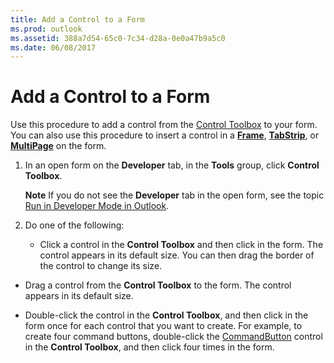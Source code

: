 ```yaml
---
title: Add a Control to a Form
ms.prod: outlook
ms.assetid: 388a7d54-65c0-7c34-d28a-0e0a47b9a5c0
ms.date: 06/08/2017
---
```



# Add a Control to a Form

Use this procedure to add a control from the  [Control Toolbox](control-toolbox-overview.md) to your form. You can also use this procedure to insert a control in a **[Frame](frame-object-outlook-forms-script.md)**, **[TabStrip](tabstrip-object-outlook-forms-script.md)**, or **[MultiPage](multipage-object-outlook-forms-script.md)** on the form.


1. In an open form on the **Developer** tab, in the **Tools** group, click **Control Toolbox**.
    
    **Note**  If you do not see the **Developer** tab in the open form, see the topic [Run in Developer Mode in Outlook](run-in-developer-mode-in-outlook.md).
2. Do one of the following:
    
      - Click a control in the **Control Toolbox** and then click in the form. The control appears in its default size. You can then drag the border of the control to change its size.
    
  - Drag a control from the **Control Toolbox** to the form. The control appears in its default size.
    
  - Double-click the control in the **Control Toolbox**, and then click in the form once for each control that you want to create. For example, to create four command buttons, double-click the  [CommandButton](commandbutton-object-outlook-forms-script.md) control in the **Control Toolbox**, and then click four times in the form.
    

